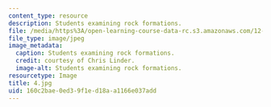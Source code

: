 ```yaml
---
content_type: resource
description: Students examining rock formations.
file: /media/https%3A/open-learning-course-data-rc.s3.amazonaws.com/12-753-geodynamics-seminar-spring-2006/160c2bae0ed39f1ed18aa1166e037add_4.jpg
file_type: image/jpeg
image_metadata:
  caption: Students examining rock formations.
  credit: courtesy of Chris Linder.
  image-alt: Students examining rock formations.
resourcetype: Image
title: 4.jpg
uid: 160c2bae-0ed3-9f1e-d18a-a1166e037add
---
```

